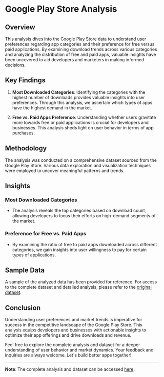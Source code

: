 # Google Play Store Analysis

## Overview

This analysis dives into the Google Play Store data to understand user preferences regarding app categories and their preference for free versus paid applications. By examining download trends across various categories and analyzing the distribution of free and paid apps, valuable insights have been uncovered to aid developers and marketers in making informed decisions.

## Key Findings

1. **Most Downloaded Categories**: Identifying the categories with the highest number of downloads provides valuable insights into user preferences. Through this analysis, we ascertain which types of apps have the highest demand in the market.

2. **Free vs. Paid Apps Preference**: Understanding whether users gravitate more towards free or paid applications is crucial for developers and businesses. This analysis sheds light on user behavior in terms of app purchases.

## Methodology

The analysis was conducted on a comprehensive dataset sourced from the Google Play Store. Various data exploration and visualization techniques were employed to uncover meaningful patterns and trends.

## Insights

### Most Downloaded Categories

- The analysis reveals the top categories based on download count, allowing developers to focus their efforts on high-demand segments of the market.

### Preference for Free vs. Paid Apps

- By examining the ratio of free to paid apps downloaded across different categories, we gain insights into user willingness to pay for certain types of applications.

## Sample Data

A sample of the analyzed data has been provided for reference. For access to the complete dataset and detailed analysis, please refer to the [original dataset](https://www.kaggle.com/code/umarmehmood/google-play-store-analysis).

## Conclusion

Understanding user preferences and market trends is imperative for success in the competitive landscape of the Google Play Store. This analysis equips developers and businesses with actionable insights to optimize their app offerings and drive downloads and revenue.

Feel free to explore the complete analysis and dataset for a deeper understanding of user behavior and market dynamics. Your feedback and inquiries are always welcome. Let's build better apps together!

---

**Note**: The complete analysis and dataset can be accessed [here](https://www.kaggle.com/code/umarmehmood/google-play-store-analysis).
